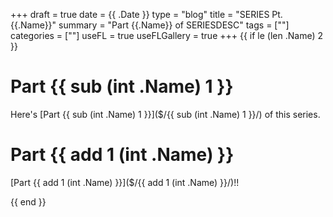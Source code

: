 +++ 
draft = true
date = {{ .Date }}
type = "blog"
title = "SERIES Pt. {{.Name}}"
summary = "Part {{.Name}} of SERIESDESC"
tags = [""]
categories = [""]
useFL = true
useFLGallery = true
+++
{{ if le (len .Name) 2 }}
# Part {{ sub (int .Name) 1 }}
Here's [Part {{ sub (int .Name) 1 }}]($/{{ sub (int .Name) 1 }}/) of this series.


# Part {{ add 1 (int .Name) }}
[Part {{ add 1 (int .Name) }}]($/{{ add 1 (int .Name) }}/)!!

{{ end }}
